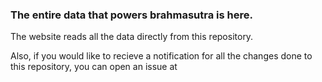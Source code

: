 ### The entire data that powers brahmasutra is here.  

The website reads all the data directly from this repository.  



Also, if you would like to recieve a notification for all the changes done to this repository, you can open an issue at 
